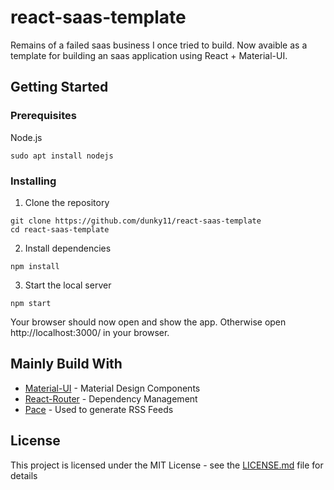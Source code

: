 # react-saas-template
Remains of a failed saas business I once tried to build. Now avaible as a template for building an saas application using React + Material-UI.

## Getting Started

### Prerequisites

Node.js

```
sudo apt install nodejs
```

### Installing

1. Clone the repository
```
git clone https://github.com/dunky11/react-saas-template
cd react-saas-template
```
2. Install dependencies
```
npm install
```
3. Start the local server
```
npm start
```
Your browser should now open and show the app. Otherwise open http://localhost:3000/ in your browser.

## Mainly Build With

* [Material-UI](https://github.com/mui-org/material-ui) - Material Design Components
* [React-Router](https://github.com/ReactTraining/react-router) - Dependency Management
* [Pace](https://github.com/HubSpot/pace) - Used to generate RSS Feeds

## License

This project is licensed under the MIT License - see the [LICENSE.md](LICENSE.md) file for details

